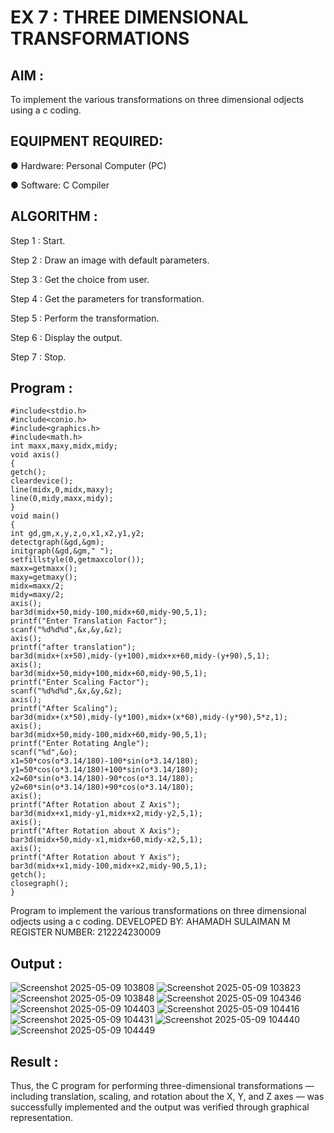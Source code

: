 # EX 7 : THREE DIMENSIONAL TRANSFORMATIONS

## AIM :
 
 To implement the various transformations on three dimensional odjects using a c coding.

## EQUIPMENT REQUIRED:

●	Hardware: Personal Computer (PC)

●	Software: C Compiler

## ALGORITHM :


   Step 1 : Start.

   Step 2 : Draw an image with default parameters.

   Step 3 : Get the choice from user.

   Step 4 : Get the parameters for transformation.

   Step 5 : Perform the transformation.

   Step 6 : Display the output.

   Step 7 : Stop.

## Program :
```
#include<stdio.h> 
#include<conio.h> 
#include<graphics.h> 
#include<math.h> 
int maxx,maxy,midx,midy; 
void axis() 
{ 
getch(); 
cleardevice(); 
line(midx,0,midx,maxy); 
line(0,midy,maxx,midy); 
} 
void main() 
{ 
int gd,gm,x,y,z,o,x1,x2,y1,y2; 
detectgraph(&gd,&gm); 
initgraph(&gd,&gm," "); 
setfillstyle(0,getmaxcolor()); 
maxx=getmaxx(); 
maxy=getmaxy(); 
midx=maxx/2; 
midy=maxy/2; 
axis(); 
bar3d(midx+50,midy-100,midx+60,midy-90,5,1); 
printf("Enter Translation Factor"); 
scanf("%d%d%d",&x,&y,&z); 
axis(); 
printf("after translation"); 
bar3d(midx+(x+50),midy-(y+100),midx+x+60,midy-(y+90),5,1); 
axis(); 
bar3d(midx+50,midy+100,midx+60,midy-90,5,1); 
printf("Enter Scaling Factor"); 
scanf("%d%d%d",&x,&y,&z); 
axis(); 
printf("After Scaling"); 
bar3d(midx+(x*50),midy-(y*100),midx+(x*60),midy-(y*90),5*z,1); 
axis(); 
bar3d(midx+50,midy-100,midx+60,midy-90,5,1); 
printf("Enter Rotating Angle"); 
scanf("%d",&o); 
x1=50*cos(o*3.14/180)-100*sin(o*3.14/180); 
y1=50*cos(o*3.14/180)+100*sin(o*3.14/180); 
x2=60*sin(o*3.14/180)-90*cos(o*3.14/180); 
y2=60*sin(o*3.14/180)+90*cos(o*3.14/180); 
axis(); 
printf("After Rotation about Z Axis"); 
bar3d(midx+x1,midy-y1,midx+x2,midy-y2,5,1); 
axis(); 
printf("After Rotation about X Axis"); 
bar3d(midx+50,midy-x1,midx+60,midy-x2,5,1); 
axis(); 
printf("After Rotation about Y Axis"); 
bar3d(midx+x1,midy-100,midx+x2,midy-90,5,1); 
getch(); 
closegraph(); 
}
```
Program to implement the various transformations on three dimensional odjects using a c coding.
DEVELOPED BY: AHAMADH SULAIMAN M
REGISTER NUMBER: 212224230009
## Output :
![Screenshot 2025-05-09 103808](https://github.com/user-attachments/assets/dad1baf7-85f6-4e54-b769-a44677db6ec1)
![Screenshot 2025-05-09 103823](https://github.com/user-attachments/assets/d0a86bee-647f-4df5-a3a5-f966e4107b56)
![Screenshot 2025-05-09 103848](https://github.com/user-attachments/assets/a705e28a-b9ec-4585-9d15-ebb47d39adc0)
![Screenshot 2025-05-09 104346](https://github.com/user-attachments/assets/722897b2-3737-4b52-b74a-c4c1e27fe3fa)
![Screenshot 2025-05-09 104403](https://github.com/user-attachments/assets/820a2f60-0fa1-4cfe-99c4-85a0cba6a4a5)
![Screenshot 2025-05-09 104416](https://github.com/user-attachments/assets/0d73a384-6aca-4625-91d8-7b062014b0c9)
![Screenshot 2025-05-09 104431](https://github.com/user-attachments/assets/7feebe42-0acc-46cd-9cc0-2c5367791ae2)
![Screenshot 2025-05-09 104440](https://github.com/user-attachments/assets/5e4eccd1-a3e3-4f3f-98e5-43e6ac817962)
![Screenshot 2025-05-09 104449](https://github.com/user-attachments/assets/e858bebb-cbac-4e02-a6b7-852edce0738c)

## Result :
Thus, the C program for performing three-dimensional transformations — including translation, scaling, and rotation about the X, Y, and Z axes — was successfully implemented and the output was verified through graphical representation.

